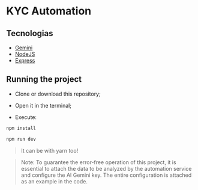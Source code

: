 # KYC Automation

## Tecnologias

- [Gemini](https://gemini.google.com/app)
- [NodeJS](https://nodejs.org/en)
- [Express](https://expressjs.com/)

## Running the project
- Clone or download this repository;

- Open it in the terminal;

- Execute:
```bash
npm install
```
```bash
npm run dev
```
> It can be with yarn too!

> Note: To guarantee the error-free operation of this project, it is essential to attach the data to be analyzed by the automation service and configure the AI ​​Gemini key. The entire configuration is attached as an example in the code.

